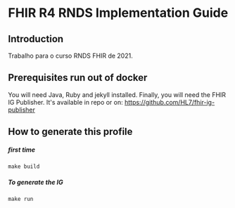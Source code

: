 # FHIR R4 RNDS Implementation Guide

## Introduction

Trabalho para o curso RNDS FHIR de 2021.

## Prerequisites run out of docker

You will need Java, Ruby and jekyll installed.
Finally, you will need the FHIR IG Publisher. It's available in repo or on:
https://github.com/HL7/fhir-ig-publisher

## How to generate this profile

##### first time
```
make build
```

##### To generate the IG
```
make run
```
